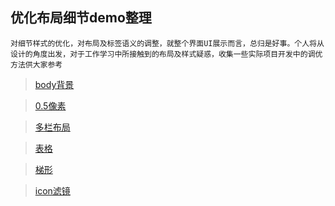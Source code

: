 ## 优化布局细节demo整理

`对细节样式的优化，对布局及标签语义的调整，就整个界面UI展示而言，总归是好事。个人将从设计的角度出发，对于工作学习中所接触到的布局及样式疑惑，收集一些实际项目开发中的调优方法供大家参考`

> [body背景](http://demojin.github.io/Layout/bodyBackground.html '背景') 

> [0.5像素](http://demojin.github.io/Layout/halfBorder.html '0.5像素') 

> [多栏布局](http://demojin.github.io/Layout/Column.html '多栏布局') 

> [表格](http://demojin.github.io/Layout/tbody.html '表格') 

> [梯形](http://demojin.github.io/Layout/Trapezoid.html '梯形') 

> [icon滤镜](http://demojin.github.io/Layout/icon.html 'icon') 

